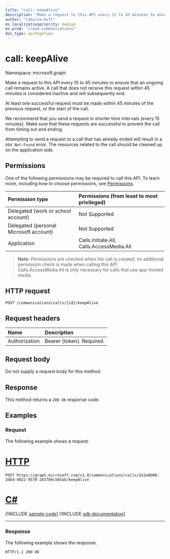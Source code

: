 ```yaml
---
title: "call: keepAlive"
description: "Make a request to this API every 15 to 45 minutes to ensure that an ongoing call stays alive."
author: "rahulva-msft"
ms.localizationpriority: medium
ms.prod: "cloud-communications"
doc_type: apiPageType
---
```


# call: keepAlive

Namespace: microsoft.graph

Make a request to this API every 15 to 45 minutes to ensure that an ongoing call remains active. A call that does not receive this request within 45 minutes is considered inactive and will subsequently end.

At least one successful request must be made within 45 minutes of the previous request, or the start of the call.

We recommend that you send a request in shorter time intervals (every 15 minutes). Make sure that these requests are successful to prevent the call from timing out and ending.

Attempting to send a request to a call that has already ended will result in a `404 Not-Found` error. The resources related to the call should be cleaned up on the application side.

## Permissions
One of the following permissions may be required to call this API. To learn more, including how to choose permissions, see [Permissions](/graph/permissions-reference).

| Permission type | Permissions (from least to most privileged) |
| :-------------- | :------------------------------------------ |
| Delegated (work or school account)     | Not Supported        |
| Delegated (personal Microsoft account) | Not Supported        |
| Application                            | Calls.Initiate.All, Calls.AccessMedia.All |

> **Note:** Permissions are checked when the call is created; no additional permission check is made when calling this API. Calls.AccessMedia.All is only necessary for calls that use app-hosted media.

## HTTP request
<!-- { "blockType": "ignored" } -->
```http
POST /communications/calls/{id}/keepAlive
```


## Request headers
| Name          | Description               |
|:--------------|:--------------------------|
| Authorization | Bearer {token}. Required. |

## Request body
Do not supply a request body for this method.

## Response
This method returns a `200 OK` response code.

## Examples

### Request
The following example shows a request.

# [HTTP](#tab/http)
<!-- {
  "blockType": "request",
  "name": "keep-alive"
}-->

```http
POST https://graph.microsoft.com/v1.0/communications/calls/2e1a0b00-2db4-4022-9570-243709c565ab/keepAlive
```

# [C#](#tab/csharp)
[!INCLUDE [sample-code](../includes/snippets/csharp/keep-alive-csharp-snippets.md)]
[!INCLUDE [sdk-documentation](../includes/snippets/snippets-sdk-documentation-link.md)]

---

### Response
The following example shows the response.

<!-- {
  "blockType": "response",
  "name": "keep-alive",
  "truncated": true
} -->
```http
HTTP/1.1 200 OK
```


<!--
{
  "type": "#page.annotation",
  "description": "call: keepAlive",
  "keywords": "",
  "section": "documentation",
  "tocPath": "",
  "suppressions": [
  ]
}
-->

